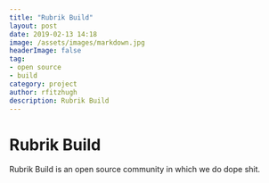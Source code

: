```yaml
---
title: "Rubrik Build"
layout: post
date: 2019-02-13 14:18
image: /assets/images/markdown.jpg
headerImage: false
tag:
- open source
- build
category: project
author: rfitzhugh
description: Rubrik Build
---
```


# Rubrik Build

Rubrik Build is an open source community in which we do dope shit.
